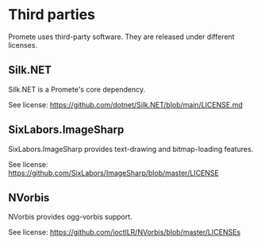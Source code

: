 # Third parties

Promete uses third-party software. They are released under different licenses.

## Silk.NET

Silk.NET is a Promete's core dependency.

See license: https://github.com/dotnet/Silk.NET/blob/main/LICENSE.md

## SixLabors.ImageSharp

SixLabors.ImageSharp provides text-drawing and bitmap-loading features.

See license: https://github.com/SixLabors/ImageSharp/blob/master/LICENSE

## NVorbis

NVorbis provides ogg-vorbis support.

See license: https://github.com/ioctlLR/NVorbis/blob/master/LICENSEs
